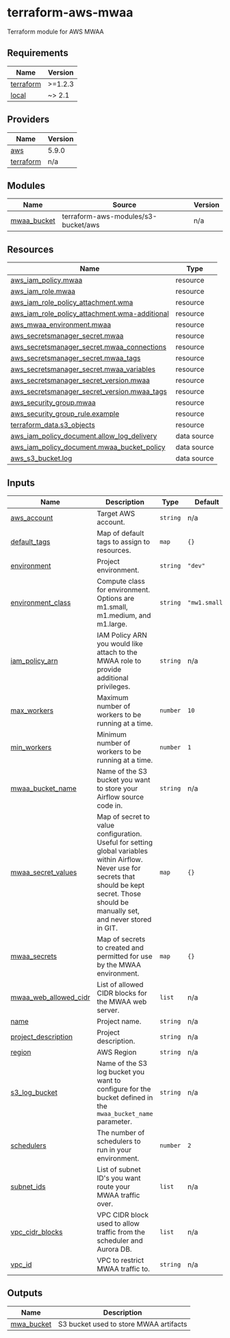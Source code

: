 # terraform-aws-mwaa
Terraform module for AWS MWAA

<!-- BEGIN_TF_DOCS -->
## Requirements

| Name | Version |
|------|---------|
| <a name="requirement_terraform"></a> [terraform](#requirement\_terraform) | >=1.2.3 |
| <a name="requirement_local"></a> [local](#requirement\_local) | ~> 2.1 |

## Providers

| Name | Version |
|------|---------|
| <a name="provider_aws"></a> [aws](#provider\_aws) | 5.9.0 |
| <a name="provider_terraform"></a> [terraform](#provider\_terraform) | n/a |

## Modules

| Name | Source | Version |
|------|--------|---------|
| <a name="module_mwaa_bucket"></a> [mwaa\_bucket](#module\_mwaa\_bucket) | terraform-aws-modules/s3-bucket/aws | n/a |

## Resources

| Name | Type |
|------|------|
| [aws_iam_policy.mwaa](https://registry.terraform.io/providers/hashicorp/aws/latest/docs/resources/iam_policy) | resource |
| [aws_iam_role.mwaa](https://registry.terraform.io/providers/hashicorp/aws/latest/docs/resources/iam_role) | resource |
| [aws_iam_role_policy_attachment.wma](https://registry.terraform.io/providers/hashicorp/aws/latest/docs/resources/iam_role_policy_attachment) | resource |
| [aws_iam_role_policy_attachment.wma-additional](https://registry.terraform.io/providers/hashicorp/aws/latest/docs/resources/iam_role_policy_attachment) | resource |
| [aws_mwaa_environment.mwaa](https://registry.terraform.io/providers/hashicorp/aws/latest/docs/resources/mwaa_environment) | resource |
| [aws_secretsmanager_secret.mwaa](https://registry.terraform.io/providers/hashicorp/aws/latest/docs/resources/secretsmanager_secret) | resource |
| [aws_secretsmanager_secret.mwaa_connections](https://registry.terraform.io/providers/hashicorp/aws/latest/docs/resources/secretsmanager_secret) | resource |
| [aws_secretsmanager_secret.mwaa_tags](https://registry.terraform.io/providers/hashicorp/aws/latest/docs/resources/secretsmanager_secret) | resource |
| [aws_secretsmanager_secret.mwaa_variables](https://registry.terraform.io/providers/hashicorp/aws/latest/docs/resources/secretsmanager_secret) | resource |
| [aws_secretsmanager_secret_version.mwaa](https://registry.terraform.io/providers/hashicorp/aws/latest/docs/resources/secretsmanager_secret_version) | resource |
| [aws_secretsmanager_secret_version.mwaa_tags](https://registry.terraform.io/providers/hashicorp/aws/latest/docs/resources/secretsmanager_secret_version) | resource |
| [aws_security_group.mwaa](https://registry.terraform.io/providers/hashicorp/aws/latest/docs/resources/security_group) | resource |
| [aws_security_group_rule.example](https://registry.terraform.io/providers/hashicorp/aws/latest/docs/resources/security_group_rule) | resource |
| [terraform_data.s3_objects](https://registry.terraform.io/providers/hashicorp/terraform/latest/docs/resources/data) | resource |
| [aws_iam_policy_document.allow_log_delivery](https://registry.terraform.io/providers/hashicorp/aws/latest/docs/data-sources/iam_policy_document) | data source |
| [aws_iam_policy_document.mwaa_bucket_policy](https://registry.terraform.io/providers/hashicorp/aws/latest/docs/data-sources/iam_policy_document) | data source |
| [aws_s3_bucket.log](https://registry.terraform.io/providers/hashicorp/aws/latest/docs/data-sources/s3_bucket) | data source |

## Inputs

| Name | Description | Type | Default | Required |
|------|-------------|------|---------|:--------:|
| <a name="input_aws_account"></a> [aws\_account](#input\_aws\_account) | Target AWS account. | `string` | n/a | yes |
| <a name="input_default_tags"></a> [default\_tags](#input\_default\_tags) | Map of default tags to assign to resources. | `map` | `{}` | no |
| <a name="input_environment"></a> [environment](#input\_environment) | Project environment. | `string` | `"dev"` | no |
| <a name="input_environment_class"></a> [environment\_class](#input\_environment\_class) | Compute class for environment.  Options are m1.small, m1.medium, and m1.large. | `string` | `"mw1.small"` | no |
| <a name="input_iam_policy_arn"></a> [iam\_policy\_arn](#input\_iam\_policy\_arn) | IAM Policy ARN you would like attach to the MWAA role to provide additional privileges. | `string` | n/a | yes |
| <a name="input_max_workers"></a> [max\_workers](#input\_max\_workers) | Maximum number of workers to be running at a time. | `number` | `10` | no |
| <a name="input_min_workers"></a> [min\_workers](#input\_min\_workers) | Minimum number of workers to be running at a time. | `number` | `1` | no |
| <a name="input_mwaa_bucket_name"></a> [mwaa\_bucket\_name](#input\_mwaa\_bucket\_name) | Name of the S3 bucket you want to store your Airflow source code in. | `string` | n/a | yes |
| <a name="input_mwaa_secret_values"></a> [mwaa\_secret\_values](#input\_mwaa\_secret\_values) | Map of secret to value configuration.  Useful for setting global variables within Airflow.  Never use for secrets that should be kept secret.  Those should be manually set, and never stored in GIT. | `map` | `{}` | no |
| <a name="input_mwaa_secrets"></a> [mwaa\_secrets](#input\_mwaa\_secrets) | Map of secrets to created and permitted for use by the MWAA environment. | `map` | `{}` | no |
| <a name="input_mwaa_web_allowed_cidr"></a> [mwaa\_web\_allowed\_cidr](#input\_mwaa\_web\_allowed\_cidr) | List of allowed CIDR blocks for the MWAA web server. | `list` | n/a | yes |
| <a name="input_name"></a> [name](#input\_name) | Project name. | `string` | n/a | yes |
| <a name="input_project_description"></a> [project\_description](#input\_project\_description) | Project description. | `string` | n/a | yes |
| <a name="input_region"></a> [region](#input\_region) | AWS Region | `string` | n/a | yes |
| <a name="input_s3_log_bucket"></a> [s3\_log\_bucket](#input\_s3\_log\_bucket) | Name of the S3 log bucket you want to configure for the bucket defined in the `mwaa_bucket_name` parameter. | `string` | n/a | yes |
| <a name="input_schedulers"></a> [schedulers](#input\_schedulers) | The number of schedulers to run in your environment. | `number` | `2` | no |
| <a name="input_subnet_ids"></a> [subnet\_ids](#input\_subnet\_ids) | List of subnet ID's you want route your MWAA traffic over. | `list` | n/a | yes |
| <a name="input_vpc_cidr_blocks"></a> [vpc\_cidr\_blocks](#input\_vpc\_cidr\_blocks) | VPC CIDR block used to allow traffic from the scheduler and Aurora DB. | `list` | n/a | yes |
| <a name="input_vpc_id"></a> [vpc\_id](#input\_vpc\_id) | VPC to restrict MWAA traffic to. | `string` | n/a | yes |

## Outputs

| Name | Description |
|------|-------------|
| <a name="output_mwa_bucket"></a> [mwa\_bucket](#output\_mwa\_bucket) | S3 bucket used to store MWAA artifacts |
<!-- END_TF_DOCS -->